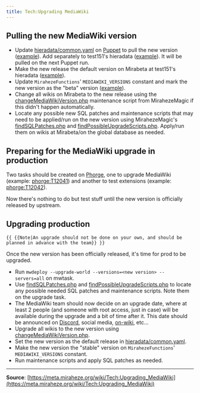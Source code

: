 ```yaml
---
title: Tech:Upgrading MediaWiki
---
```


## Pulling the new MediaWiki version

* Update [hieradata/common.yaml](https://meta.miraheze.org/wiki/github:miraheze/puppet/blob/master/hieradata/common.yaml) on [Puppet](/tech-docs/techpuppet.md) to pull the new version ([example](https://meta.miraheze.org/wiki/github:miraheze/puppet/blob/706206b92cb428ac4223f829b45289066d4e4b05/hieradata/common.yaml#L11C1-L12C22)). Add separately to test151's hieradata ([example](https://meta.miraheze.org/wiki/github:miraheze/puppet/commit/3034cf5fb05ac1bff0dbe216ee36d24d815ca945)). It will be pulled on the next Puppet run.
* Make the new release the default version on Mirabeta at test151's hieradata ([example](https://meta.miraheze.org/wiki/github:miraheze/puppet/commit/c5b3003c42b156b320db55356d6bc656ad097640)).
* Update `MirahezeFunctions`' `MEDIAWIKI_VERSIONS` constant and mark the new version as the "beta" version ([example](https://meta.miraheze.org/wiki/github:miraheze/mw-config/commit/498f935e7f9b679146f48ecdebd5b684f159899b)).
* Change all wikis on Mirabeta to the new release using the [changeMediaWikiVersion.php](https://meta.miraheze.org/wiki/github:miraheze/MirahezeMagic/blob/master/maintenance/changeMediaWikiVersion.php) maintenance script from MirahezeMagic if this didn't happen automatically.
* Locate any possible new SQL patches and maintenance scripts that may need to be applied/run on the new version using MirahezeMagic's [findSQLPatches.php](https://meta.miraheze.org/wiki/github:miraheze/MirahezeMagic/blob/master/maintenance/findSQLPatches.php) and [findPossibleUpgradeScripts.php](https://meta.miraheze.org/wiki/github:miraheze/MirahezeMagic/blob/master/maintenance/findPossibleUpgradeScripts.php). Apply/run them on wikis at Mirabeta/on the global database as needed.

## Preparing for the MediaWiki upgrade in production

Two tasks should be created on [Phorge](https://meta.miraheze.org/wiki/Phorge), one to upgrade MediaWiki (example: [phorge:T12041](https://meta.miraheze.org/wiki/phorge:T12041)) and another to test extensions (example: [phorge:T12042](https://meta.miraheze.org/wiki/phorge:T12042)).

Now there's nothing to do but test stuff until the new version is officially released by upstream.

## Upgrading production

 `{{ {{Note|An upgrade should not be done on your own, and should be planned in advance with the team}} }}`

Once the new version has been officially released, it's time for prod to be upgraded.

* Run `mwdeploy --upgrade-world --versions=<new version> --servers=all` on mwtask.
* Use [findSQLPatches.php](https://meta.miraheze.org/wiki/github:miraheze/MirahezeMagic/blob/master/maintenance/findSQLPatches.php) and [findPossibleUpgradeScripts.php](https://meta.miraheze.org/wiki/github:miraheze/MirahezeMagic/blob/master/maintenance/findPossibleUpgradeScripts.php) to locate any possible needed SQL patches and maintenance scripts. Note them on the upgrade task.
* The MediaWiki team should now decide on an upgrade date, where at least 2 people (and someone with root access, just in case) will be available during the upgrade and a bit of time after it. This date should be announced on [Discord](https://meta.miraheze.org/wiki/Discord), social media, [on-wiki](/tech-docs/technoticeboard.md), etc...
* Upgrade all wikis to the new version using [changeMediaWikiVersion.php](https://meta.miraheze.org/wiki/github:miraheze/MirahezeMagic/blob/master/maintenance/changeMediaWikiVersion.php).
* Set the new version as the default release in [hieradata/common.yaml](https://meta.miraheze.org/wiki/github:miraheze/puppet/blob/master/hieradata/common.yaml).
* Make the new version the "stable" version on `MirahezeFunctions`' `MEDIAWIKI_VERSIONS` constant.
* Run maintenance scripts and apply SQL patches as needed.

----
**Source**: [https://meta.miraheze.org/wiki/Tech:Upgrading_MediaWiki](https://meta.miraheze.org/wiki/Tech:Upgrading_MediaWiki)